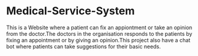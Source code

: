 # Medical-Service-System
This is a Website where a patient can fix an appiontment or take an opinion from the doctor.The doctors in the organisation responds to the patients by fixing an appointment or by giving an opinion.This project also have a chat bot where patients can take suggestions for their basic needs.
